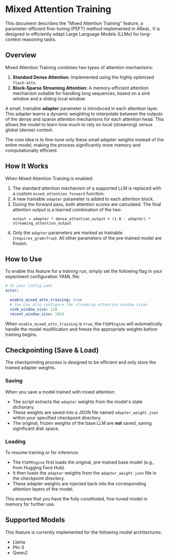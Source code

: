 # Mixed Attention Training

This document describes the "Mixed Attention Training" feature, a parameter-efficient
fine-tuning (PEFT) method implemented in AReaL. It is designed to efficiently adapt
Large Language Models (LLMs) for long-context reasoning tasks.

## Overview

Mixed Attention Training combines two types of attention mechanisms:

1. **Standard Dense Attention:** Implemented using the highly optimized `flash-attn`.
1. **Block-Sparse Streaming Attention:** A memory-efficient attention mechanism suitable
   for handling long sequences, based on a sink window and a sliding local window.

A small, trainable **adapter** parameter is introduced in each attention layer. This
adapter learns a dynamic weighting to interpolate between the outputs of the dense and
sparse attention mechanisms for each attention head. This allows the model to learn how
much to rely on local (streaming) versus global (dense) context.

The core idea is to fine-tune only these small adapter weights instead of the entire
model, making the process significantly more memory and computationally efficient.

## How It Works

When Mixed Attention Training is enabled:

1. The standard attention mechanism of a supported LLM is replaced with a custom
   `mixed_attention_forward` function.
1. A new trainable `adapter` parameter is added to each attention block.
1. During the forward pass, both attention scores are calculated. The final attention
   output is a learned combination of the two:
   ```
   output = adapter * dense_attention_output + (1.0 - adapter) * streaming_attention_output
   ```
1. Only the `adapter` parameters are marked as trainable (`requires_grad=True`). All
   other parameters of the pre-trained model are frozen.

## How to Use

To enable this feature for a training run, simply set the following flag in your
experiment configuration YAML file:

```yaml
# In your config.yaml
actor:
  ...
  enable_mixed_attn_training: true
  # You can also configure the streaming attention window sizes
  sink_window_size: 128
  recent_window_size: 1024
```

When `enable_mixed_attn_training` is `true`, the `FSDPEngine` will automatically handle
the model modification and freeze the appropriate weights before training begins.

## Checkpointing (Save & Load)

The checkpointing process is designed to be efficient and only store the trained adapter
weights.

### Saving

When you save a model trained with mixed attention:

- The script extracts the `adapter` weights from the model's state dictionary.
- These weights are saved into a JSON file named `adapter_weight.json` within your
  specified checkpoint directory.
- The original, frozen weights of the base LLM are **not** saved, saving significant
  disk space.

### Loading

To resume training or for inference:

- The `FSDPEngine` first loads the original, pre-trained base model (e.g., from Hugging
  Face Hub).
- It then loads the `adapter` weights from the `adapter_weight.json` file in the
  checkpoint directory.
- These adapter weights are injected back into the corresponding attention layers of the
  model.

This ensures that you have the fully constituted, fine-tuned model in memory for further
use.

## Supported Models

This feature is currently implemented for the following model architectures:

- Llama
- Phi-3
- Qwen2
